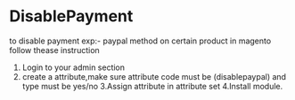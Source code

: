 DisablePayment
==============
to disable  payment exp:- paypal method on certain product in magento follow thease instruction

1. Login to your admin section 
2. create a attribute,make sure attribute code must be (disablepaypal) and type must be yes/no
3.Assign attribute in attribute set
4.Install module.
